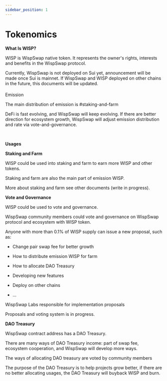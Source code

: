 ```yaml
---
sidebar_position: 1
---
```


Tokenomics
==========

**What Is WISP?**[**​**](https://docs.animeswap.org/docs/tutorial/Tokenomics#what-is-ani)​

WISP is WispSwap native token. It represents the owner's rights, interests and benefits in the WispSwap protocol.

Currently, WispSwap is not deployed on Sui yet, announcement will be made once Sui is mainnet. If WispSwap and WISP deployed on other chains in the future, this documents will be updated.

#### 

Emission[​](https://docs.animeswap.org/docs/tutorial/Tokenomics#emission)​[](#emission)

The main distribution of emission is #staking-and-farm

DeFi is fast evolving, and WispSwap will keep evolving. If there are better direction for ecosystem growth, WispSwap will adjust emission distribution and rate via vote-and-governance.

​

**Usages**

**Staking and Farm**

WISP could be used into staking and farm to earn more WISP and other tokens.

Staking and farm are also the main part of emission WISP.

More about staking and farm see other documents (write in progress).

**Vote and Governance**

WISP could be used to vote and governance.

WispSwap community members could vote and governance on WispSwap protocol and ecosystem with WISP token.

Anyone with more than 0.1% of WISP supply can issue a new proposal, such as:

*   Change pair swap fee for better growth
    

*   How to distribute emission WISP for farm
    

*   How to allocate DAO Treasury
    

*   Developing new features
    

*   Deploy on other chains
    

*   ...
    

WispSwap Labs responsible for implementation proposals

Proposals and voting system is in progress.

**DAO Treasury**

WispSwap contract address has a DAO Treasury.

There are many ways of DAO Treasury income: part of swap fee, ecosystem cooperation, and WispSwap will develop more ways.

The ways of allocating DAO treasury are voted by community members

The purpose of the DAO Treasury is to help projects grow better, if there are no better allocating usages, the DAO Treasury will buyback WISP and burn.